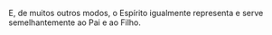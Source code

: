 ﻿E, de muitos outros modos, o Espírito igualmente representa e serve semelhantemente ao Pai e ao Filho.
